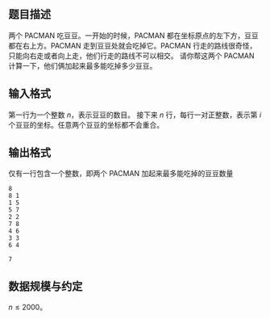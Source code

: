 ## 题目描述

两个 PACMAN 吃豆豆。一开始的时候，PACMAN 都在坐标原点的左下方，豆豆都在右上方。PACMAN 走到豆豆处就会吃掉它。PACMAN 行走的路线很奇怪，只能向右走或者向上走，他们行走的路线不可以相交。
请你帮这两个 PACMAN 计算一下，他们俩加起来最多能吃掉多少豆豆。

## 输入格式

第一行为一个整数 $n$，表示豆豆的数目。
接下来 $n$ 行，每行一对正整数，表示第 $i$ 个豆豆的坐标。任意两个豆豆的坐标都不会重合。

## 输出格式

仅有一行包含一个整数，即两个 PACMAN 加起来最多能吃掉的豆豆数量

```input1
8 
8 1 
1 5 
5 7 
2 2 
7 8 
4 6 
3 3 
6 4
```

```output1
7
```

## 数据规模与约定

$n \le 2000$。

